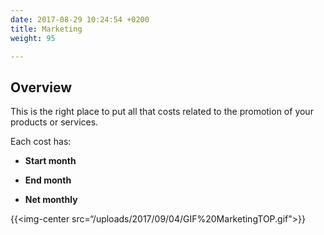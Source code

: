 ```yaml
---
date: 2017-08-29 10:24:54 +0200
title: Marketing
weight: 95

---
```



## Overview

This is the right place to put all that costs related to the promotion of your products or services.

Each cost has:

* **Start month**

* **End month**

* **Net monthly**

{{<img-center src=“/uploads/2017/09/04/GIF%20MarketingTOP.gif">}}